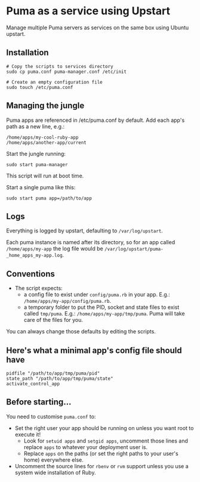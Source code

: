 # Puma as a service using Upstart

Manage multiple Puma servers as services on the same box using Ubuntu upstart.

## Installation 

    # Copy the scripts to services directory 
    sudo cp puma.conf puma-manager.conf /etc/init
    
    # Create an empty configuration file
    sudo touch /etc/puma.conf

## Managing the jungle 

Puma apps are referenced in /etc/puma.conf by default. Add each app's path as a new line, e.g.:

```
/home/apps/my-cool-ruby-app
/home/apps/another-app/current
```

Start the jungle running:

`sudo start puma-manager`

This script will run at boot time.

Start a single puma like this:

`sudo start puma app=/path/to/app`

## Logs

Everything is logged by upstart, defaulting to `/var/log/upstart`.

Each puma instance is named after its directory, so for an app called `/home/apps/my-app` the log file would be `/var/log/upstart/puma-_home_apps_my-app.log`.

## Conventions 

* The script expects:
  * a config file to exist under `config/puma.rb` in your app. E.g.: `/home/apps/my-app/config/puma.rb`.
  * a temporary folder to put the PID, socket and state files to exist called `tmp/puma`. E.g.: `/home/apps/my-app/tmp/puma`. Puma will take care of the files for you.

You can always change those defaults by editing the scripts.

## Here's what a minimal app's config file should have

```
pidfile "/path/to/app/tmp/puma/pid"
state_path "/path/to/app/tmp/puma/state"
activate_control_app
```

## Before starting...

You need to customise `puma.conf` to:

* Set the right user your app should be running on unless you want root to execute it!
  * Look for `setuid apps` and `setgid apps`, uncomment those lines and replace `apps` to whatever your deployment user is.
  * Replace `apps` on the paths (or set the right paths to your user's home) everywhere else.
* Uncomment the source lines for `rbenv` or `rvm` support unless you use a system wide installation of Ruby.
